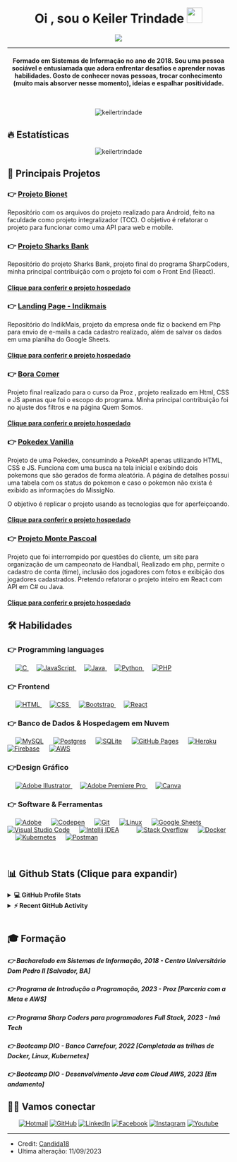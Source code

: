 
<h1 align="center">Oi , sou o Keiler Trindade <img src="https://media.giphy.com/media/hvRJCLFzcasrR4ia7z/giphy.gif" width="35"></h1>
<p align="center">
  <a href="https://github.com/DenverCoder1/readme-typing-svg"><img src="https://readme-typing-svg.herokuapp.com?lines=Full+Stack+Web+Developer;Always%20learning%20new%20things&center=true&width=500&height=50"></a>
</p>
<hr/>
<h4 align="center">Formado em Sistemas de Informação no ano de 2018. Sou uma pessoa sociável e entusiamada que adora enfrentar desafios e aprender novas habilidades. Gosto de conhecer novas pessoas, trocar conhecimento (muito mais absorver nesse momento), ideias e espalhar positividade.</h4>
<br>
<p align="center"> <img src="https://komarev.com/ghpvc/?username=keilertrindade&label=Profile%20views&color=0e75b6&style=plastic" alt="keilertrindade" /> </p>

## 🔥 Estatísticas
<p align="center"><img src="https://github-readme-streak-stats.herokuapp.com/?user=keilertrindade&theme=algolia" alt="keilertrindade"  /></p>

## 📑️ Principais Projetos

### 👉 <a href="https://github.com/ProjetoBionet/projeto" target="_blank">Projeto Bionet</a>
Repositório com os arquivos do projeto realizado para Android, feito na faculdade como projeto integralizador (TCC).
O objetivo é refatorar o projeto para funcionar como uma API para web e mobile.

### 👉 <a href="https://github.com/gabriele-martins/HackadevCSharks" target="_blank">Projeto Sharks Bank </a>
Repositório do projeto Sharks Bank, projeto final do programa SharpCoders, minha principal contribuição com o projeto foi 
com o Front End (React).<br>
#### <a href="https://sharksbank.netlify.app/" target="_blank">Clique para conferir o projeto hospedado</a>

### 👉 <a href="https://github.com/keilertrindade/Testelandingpageportalf" target="_blank">Landing Page - Indikmais </a>
Repositório do IndikMais, projeto da empresa onde fiz o backend em Php para envio de e-mails a cada cadastro realizado,
além de salvar os dados em uma planilha do Google Sheets.<br>
#### <a href="http://indikmais.com.br/" target="_blank">Clique para conferir o projeto hospedado</a>

### 👉 <a href="https://github.com/viniciusdmorais/Projeto-Integrador" target="_blank">Bora Comer</a>
Projeto final realizado para o curso da Proz , projeto realizado em Html, CSS e JS apenas que foi o escopo do programa.
Minha principal contribuição foi no ajuste dos filtros e na página Quem Somos. <br>
#### <a href="https://viniciusdmorais.github.io/Projeto-Integrador/index.html" target="_blank">Clique para conferir o projeto hospedado</a>

### 👉 <a href="https://github.com/keilertrindade/pokedex-vanilla" target="_blank">Pokedex Vanilla</a>
Projeto de uma Pokedex, consumindo a PokeAPI apenas utilizando HTML, CSS e JS. Funciona com uma busca na tela inicial 
e exibindo dois pokemons que são gerados de forma aleatória. A página de detalhes possui uma tabela com os status do
pokemon e caso o pokemon não exista é exibido as informações do MissigNo.

O objetivo é replicar o projeto usando as tecnologias que for aperfeiçoando.<br>
#### <a href="https://keilertrindade.github.io/pokedex-vanilla/" target="_blank">Clique para conferir o projeto hospedado</a>



### 👉 <a href="https://github.com/keilertrindade/MontePascoal" target="_blank">Projeto Monte Pascoal</a>
Projeto que foi interrompido por questões do cliente, um site para organização de um campeonato de Handball,
Realizado em php, permite o cadastro de conta (time), inclusão dos jogadores com fotos e exibição dos jogadores cadastrados.
Pretendo refatorar o projeto inteiro em React com API em C# ou Java.<br>
#### <a href="https://keilertrindade.github.io/MontePascoal/" target="_blank">Clique para conferir o projeto hospedado</a>

## 🛠️ Habilidades

### 👉 Programming languages

<p align="left"> 
  &emsp;
  <a href="https://www.w3schools.com/cs/index.php" target="_blank"> 
    <img alt="C" src="https://img.shields.io/badge/C%23-%232370ED.svg?logo=c&logoColor=white">
  </a> 
  &emsp;
  <a href="https://developer.mozilla.org/en-US/docs/Web/JavaScript" target="_blank"> 
     <img alt="JavaScript" src="https://img.shields.io/badge/JavaScript%20-%23F7DF1E.svg?logo=javascript&logoColor=black">
   </a>
  &emsp;
  <a href="https://www.java.com" target="_blank"> 
    <img alt="Java" src="https://img.shields.io/badge/Java-%23007396.svg?logo=java&logoColor=white">
  </a>
  &emsp;
   <a href="https://www.python.org" target="_blank">
    <img alt="Python" src="https://img.shields.io/badge/Python%20-%2314354C.svg?logo=python&logoColor=white">
  </a>
  &emsp;
  <a href="https://www.php.net/">
    <img alt="PHP" src="https://img.shields.io/badge/PHP-%23777BB4.svg?logo=php&logoColor=white"/>
  </a>
</p>

### 👉 Frontend
<p align="left"> 
  &emsp; 
  <a href="https://www.w3.org/html/" target="_blank"> 
   <img alt="HTML" src="https://img.shields.io/badge/HTML5%20-%23E34F26.svg?logo=html5&logoColor=white">
  </a>   
  &emsp;
  <a href="https://www.w3schools.com/css/" target="_blank">
    <img alt="CSS" src="https://img.shields.io/badge/CSS%20-%231572B6.svg?logo=css3&logoColor=white">
  </a> 
  &emsp;
  <a href="https://getbootstrap.com" target="_blank"> 
    <img alt="Bootstrap" src="https://img.shields.io/badge/Bootstrap-%23563D7C.svg?style=flat&logo=bootstrap&logoColor=white"/>
  </a>
  &emsp;
  <a href="https://react.dev/" target="_blank"> 
    <img alt="React" src="https://img.shields.io/badge/React-%2320232a.svg?style=flat&logo=bootstrap&logoColor=white"/>
  </a>
</p>

### 👉 Banco de Dados & Hospedagem em Nuvem
<p align="left">
  &emsp;
    <a href="https://www.mysql.com/"><img alt="MySQL" src="https://img.shields.io/badge/MySQL-%2300f.svg?style=flat&llogo=mysql&logoColor=white"></a>
  &emsp;
    <a href="https://www.postgresql.org/"><img alt="Postgres" src="https://img.shields.io/badge/postgres-%23316192.svg?style=flat&llogo=postgresql&logoColor=white"></a>
  &emsp;
    <a href="https://www.sqlite.org/"><img alt="SQLite" src ="https://img.shields.io/badge/sqlite-%2307405e.svg?style=flat&logo=sqlite&logoColor=white"/></a>
  &emsp;
    <a href="https://www.github.com"><img alt="GitHub Pages" src="https://img.shields.io/badge/GitHub%20Pages-%23327FC7.svg?style=flat&llogo=github&logoColor=white"></a>
  &emsp;
    <a href="https://www.heroku.com/"><img alt="Heroku" src="https://img.shields.io/badge/Heroku%20-%23430098.svg?logo=heroku&logoColor=white"></a>  
  &emsp;
    <a href="https://firebase.google.com/"><img alt="Firebase" src ="https://img.shields.io/badge/Firebase-%23316192.svg?logo=firebase&logoColor=white"></a>
  &emsp;
    <a href="https://aws.amazon.com/"><img alt="AWS" src="https://img.shields.io/badge/AWS-%23FF9900.svg?logo=amazon-aws&logoColor=white"></a>
 </p>
  
### 👉Design Gráfico
<p align="left">
  &emsp;
    <a href="https://www.adobe.com/in/products/illustrator.html" target="_blank"> 
    <img alt="Adobe Illustrator" src="https://img.shields.io/badge/Adobe%20Photoshop-%2331A8FF.svg?style=flat&logo=adobe%20photoshop&logoColor=white"/>
  </a> 
  &emsp;
  <a href="https://www.adobe.com/in/products/premiere.html" target="_blank"> 
   <img alt="Adobe Premiere Pro" src="https://img.shields.io/badge/Adobe Premiere Pro-%2300f.svg?style=flat&logo=adobepremierepro&logoColor=white"/>
  </a>
    &emsp;
  <a href="#">
  	<img alt="Canva" src="https://img.shields.io/badge/Canva-%2300C4CC.svg?style=flat&logo=Canva&logoColor=white"/>
  </a>
 </p>

 ### 👉 Software & Ferramentas
 
<p>
  &emsp;
    <a href="#"><img alt="Adobe" src="https://img.shields.io/badge/Adobe%20-%23FF0000.svg?logo=adobe&logoColor=white"></a>
  &emsp;
    <a href="#"><img alt="Codepen" src="https://img.shields.io/badge/Codepen-000000.svg?logo=codepen&logoColor=white"></a>
  &emsp;
    <a href="#"><img alt="Git" src="https://img.shields.io/badge/Git%20-%23F05033.svg?logo=git&logoColor=white"></a>
  &emsp;
    <a href="#"><img alt="Linux" src="https://img.shields.io/badge/Linux-FCC624?style=flat&logo=linux&logoColor=black"></a>
  &emsp;
    <a href="#"><img alt="Google Sheets" src="https://img.shields.io/badge/Google%20Sheets%20-%2334A853.svg?logo=google%20sheets&logoColor=white"></a>
  &emsp;
    <a href="#"><img alt="Visual Studio Code" src="https://img.shields.io/badge/Visual%20Studio%20Code-0078d7.svg?logo=visual-studio-code&logoColor=white"></a>
  &emsp;
    <a href="#"><img alt="Intellij IDEA" src="https://img.shields.io/badge/IntelliJIDEA-000000.svg?logo=intellij-idea&logoColor=white"></a>  &emsp;
  &emsp;
    <a href="#"><img alt="Stack Overflow" src="https://img.shields.io/badge/-Stack%20Overflow-FE7A16?logo=stack-overflow&logoColor=white"></a>
  &emsp;
    <a href="#"><img alt="Docker" src="https://img.shields.io/badge/Docker-%230db7ed.svg?logo=docker&logoColor=white"></a>
  &emsp;
    <a href="#"><img alt="Kubernetes" src="https://img.shields.io/badge/Kubernetes-%23326ce5.svg?logo=kubernetes&logoColor=white"></a>
  &emsp;
    <a href="#"><img alt="Postman" src="https://img.shields.io/badge/Postman-FF6C37.svg?logo=postman&logoColor=white"></a>
</p>
<br/>

## 📊 Github Stats (Clique para expandir)
<details> 
  <summary><b>💻 GitHub Profile Stats</b></summary>
  <br/>
  <p align="center">
    <a href="https://github.com/anuraghazra/github-readme-stats"><img alt="Candida's Github Stats" src="https://github-readme-stats.vercel.app/api?username=keilertrindade&show_icons=true&count_private=true&theme=algolia" height="192px"/></a>
<br/>
  &nbsp;
	  <img src="https://github-readme-stats.vercel.app/api/top-langs?username=keilertrindade&show_icons=true&locale=en&layout=compact&theme=algolia" alt="keilertrindade" height="192px"/>
  <br/>
  <b>Note:</b> Apenas uma métrica das linguagens em que venho treinando.
  </p>
</details>


<details>
  <summary><b>⚡ Recent GitHub Activity</b></summary>
  <br/>
   <a href="https://github.com/keilertrindade"><img alt="Candida's Activity Graph" src="https://github-readme-activity-graph.vercel.app/graph?username=keilertrindade)]"/></a>
  <br/>

</details>

<br/>

## 🎓 Formação 

##### 👉 Bacharelado em Sistemas de Informação, 2018 - Centro Universitário Dom Pedro II [Salvador, BA]
##### 👉 Programa de Introdução a Programação, 2023 - Proz [Parceria com a Meta e AWS]
##### 👉 Programa Sharp Coders para programadores Full Stack, 2023 - Imã Tech
##### 👉 Bootcamp DIO - Banco Carrefour, 2022 [Completada as trilhas de Docker, Linux, Kubernetes]
##### 👉 Bootcamp DIO - Desenvolvimento Java com Cloud AWS, 2023 [Em andamento]

## 🙋‍♀️ Vamos conectar
<p align="center">
    <!--<a href="https://candida-noronha.web.app/"><img src="https://img.icons8.com/bubbles/50/000000/web.png" alt="Website"/></a> -->
	<a href="mailto:keiler.trindade@hotmail.com"><img src="https://img.icons8.com/bubbles/50/000000/gmail.png" alt="Hotmail"/></a>
	<a href="https://github.com/keilertrindade"><img src="https://img.icons8.com/bubbles/50/000000/github.png" alt="GitHub"/></a>
	<a href="https://linkedin.com/in/keilertrindade"><img src="https://img.icons8.com/bubbles/50/000000/linkedin.png" alt="LinkedIn"/></a>
	<a href="https://www.facebook.com/candida.noronha.77"><img src="https://img.icons8.com/bubbles/50/000000/facebook-new.png" alt="Facebook"/></a>
	<a href="https://instagram.com/keilertrindade"><img src="https://img.icons8.com/bubbles/50/000000/instagram.png" alt="Instagram"/></a>
	<a href="https://www.youtube.com/@keilerst"><img src="https://img.icons8.com/bubbles/50/000000/youtube.png" alt="Youtube"/></a>
</p>

<hr/>

* Credit: [Candida18](https://github.com/Candida18)
* Ultima alteração: 11/09/2023










